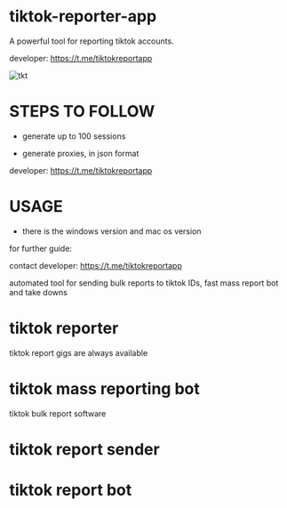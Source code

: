 # tiktok-reporter-app
A powerful tool for reporting tiktok accounts.

developer: https://t.me/tiktokreportapp

![tkt](https://github.com/user-attachments/assets/04cf9ed3-8d10-4b73-ab3a-bd03fa7d01ca)


# STEPS TO FOLLOW
- generate up to 100 sessions

- generate proxies, in json format
  
developer: https://t.me/tiktokreportapp

# USAGE
- there is the windows version and mac os version

for further guide:

contact developer: https://t.me/tiktokreportapp

automated tool for sending bulk reports to tiktok IDs, fast mass report bot and take downs

# tiktok reporter
tiktok report gigs are always available
# tiktok mass reporting bot
tiktok bulk report software
# tiktok report sender
# tiktok report bot
